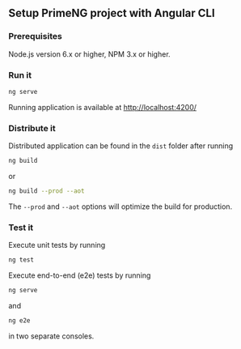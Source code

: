 ## Setup PrimeNG project with Angular CLI

### Prerequisites

Node.js version 6.x or higher, NPM 3.x or higher.

### Run it

```sh
ng serve
```

Running application is available at [http://localhost:4200/](http://localhost:4200/)

### Distribute it

Distributed application can be found in the `dist` folder after running

```sh
ng build
```

or

```sh
ng build --prod --aot
```

The `--prod` and `--aot` options will optimize the build for production.

### Test it

Execute unit tests by running

```sh
ng test
```

Execute end-to-end (e2e) tests by running

```sh
ng serve
```

and

```sh
ng e2e
```

in two separate consoles.
